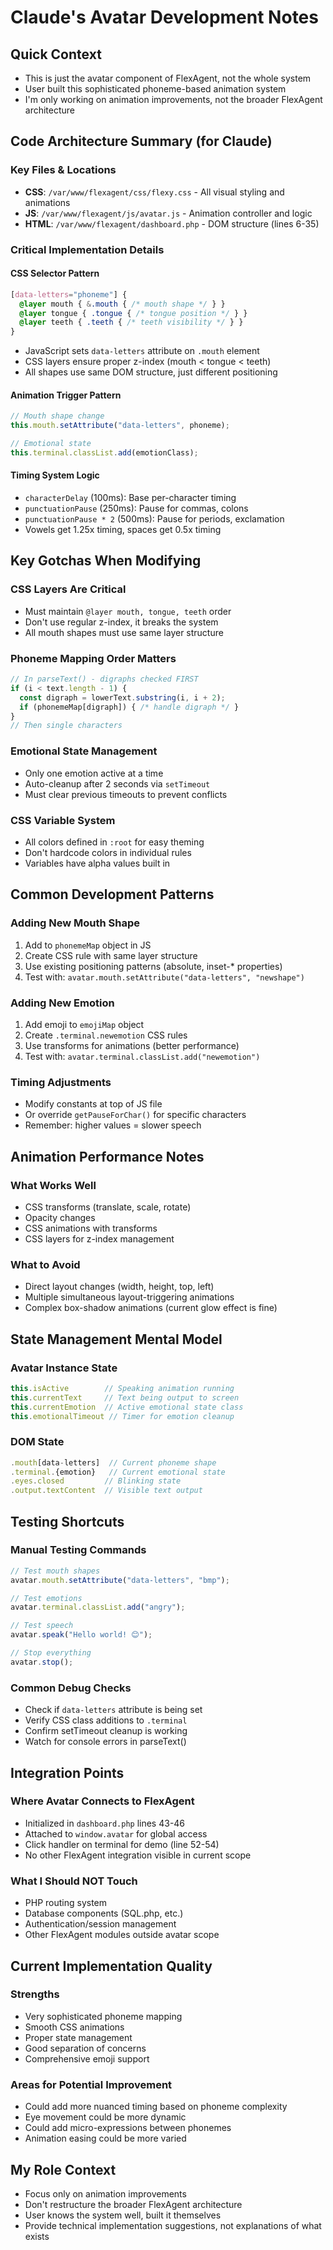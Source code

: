 # Claude's Avatar Development Notes

## Quick Context
- This is just the avatar component of FlexAgent, not the whole system
- User built this sophisticated phoneme-based animation system
- I'm only working on animation improvements, not the broader FlexAgent architecture

## Code Architecture Summary (for Claude)

### Key Files & Locations
- **CSS**: `/var/www/flexagent/css/flexy.css` - All visual styling and animations
- **JS**: `/var/www/flexagent/js/avatar.js` - Animation controller and logic
- **HTML**: `/var/www/flexagent/dashboard.php` - DOM structure (lines 6-35)

### Critical Implementation Details

#### CSS Selector Pattern
```css
[data-letters="phoneme"] {
  @layer mouth { &.mouth { /* mouth shape */ } }
  @layer tongue { .tongue { /* tongue position */ } }
  @layer teeth { .teeth { /* teeth visibility */ } }
}
```
- JavaScript sets `data-letters` attribute on `.mouth` element
- CSS layers ensure proper z-index (mouth < tongue < teeth)
- All shapes use same DOM structure, just different positioning

#### Animation Trigger Pattern
```javascript
// Mouth shape change
this.mouth.setAttribute("data-letters", phoneme);

// Emotional state
this.terminal.classList.add(emotionClass);
```

#### Timing System Logic
- `characterDelay` (100ms): Base per-character timing
- `punctuationPause` (250ms): Pause for commas, colons
- `punctuationPause * 2` (500ms): Pause for periods, exclamation
- Vowels get 1.25x timing, spaces get 0.5x timing

## Key Gotchas When Modifying

### CSS Layers Are Critical
- Must maintain `@layer mouth, tongue, teeth` order
- Don't use regular z-index, it breaks the system
- All mouth shapes must use same layer structure

### Phoneme Mapping Order Matters
```javascript
// In parseText() - digraphs checked FIRST
if (i < text.length - 1) {
  const digraph = lowerText.substring(i, i + 2);
  if (phonemeMap[digraph]) { /* handle digraph */ }
}
// Then single characters
```

### Emotional State Management
- Only one emotion active at a time
- Auto-cleanup after 2 seconds via `setTimeout`
- Must clear previous timeouts to prevent conflicts

### CSS Variable System
- All colors defined in `:root` for easy theming
- Don't hardcode colors in individual rules
- Variables have alpha values built in

## Common Development Patterns

### Adding New Mouth Shape
1. Add to `phonemeMap` object in JS
2. Create CSS rule with same layer structure
3. Use existing positioning patterns (absolute, inset-* properties)
4. Test with: `avatar.mouth.setAttribute("data-letters", "newshape")`

### Adding New Emotion
1. Add emoji to `emojiMap` object
2. Create `.terminal.newemotion` CSS rules
3. Use transforms for animations (better performance)
4. Test with: `avatar.terminal.classList.add("newemotion")`

### Timing Adjustments
- Modify constants at top of JS file
- Or override `getPauseForChar()` for specific characters
- Remember: higher values = slower speech

## Animation Performance Notes

### What Works Well
- CSS transforms (translate, scale, rotate)
- Opacity changes
- CSS animations with transforms
- CSS layers for z-index management

### What to Avoid
- Direct layout changes (width, height, top, left)
- Multiple simultaneous layout-triggering animations
- Complex box-shadow animations (current glow effect is fine)

## State Management Mental Model

### Avatar Instance State
```javascript
this.isActive        // Speaking animation running
this.currentText     // Text being output to screen
this.currentEmotion  // Active emotional state class
this.emotionalTimeout // Timer for emotion cleanup
```

### DOM State
```javascript
.mouth[data-letters]  // Current phoneme shape
.terminal.{emotion}   // Current emotional state
.eyes.closed         // Blinking state
.output.textContent  // Visible text output
```

## Testing Shortcuts

### Manual Testing Commands
```javascript
// Test mouth shapes
avatar.mouth.setAttribute("data-letters", "bmp");

// Test emotions
avatar.terminal.classList.add("angry");

// Test speech
avatar.speak("Hello world! 😊");

// Stop everything
avatar.stop();
```

### Common Debug Checks
- Check if `data-letters` attribute is being set
- Verify CSS class additions to `.terminal`
- Confirm setTimeout cleanup is working
- Watch for console errors in parseText()

## Integration Points

### Where Avatar Connects to FlexAgent
- Initialized in `dashboard.php` lines 43-46
- Attached to `window.avatar` for global access
- Click handler on terminal for demo (line 52-54)
- No other FlexAgent integration visible in current scope

### What I Should NOT Touch
- PHP routing system
- Database components (SQL.php, etc.)
- Authentication/session management
- Other FlexAgent modules outside avatar scope

## Current Implementation Quality

### Strengths
- Very sophisticated phoneme mapping
- Smooth CSS animations
- Proper state management
- Good separation of concerns
- Comprehensive emoji support

### Areas for Potential Improvement
- Could add more nuanced timing based on phoneme complexity
- Eye movement could be more dynamic
- Could add micro-expressions between phonemes
- Animation easing could be more varied

## My Role Context
- Focus only on animation improvements
- Don't restructure the broader FlexAgent architecture
- User knows the system well, built it themselves
- Provide technical implementation suggestions, not explanations of what exists